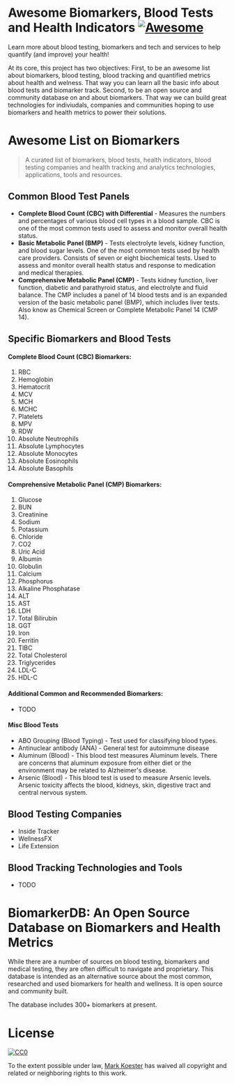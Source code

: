# Awesome Biomarkers, Blood Tests and Health Indicators [![Awesome](https://awesome.re/badge.svg)](https://awesome.re)

Learn more about blood testing, biomarkers and tech and services to help quantify (and improve) your health! 

At its core, this project has two objectives: First, to be an awesome list about biomarkers, blood testing, blood tracking and quantified metrics about health and welness. That way you can learn all the basic info about blood tests and biomarker track. Second, to be an open source and community database on and about biomarkers. That way we can build great technologies for indiviudals, companies and communities hoping to use biomarkers and health metrics to power their solutions.  

# Awesome List on Biomarkers

> A curated list of biomarkers, blood tests, health indicators, blood testing companies and health tracking and analytics technologies, applications, tools and resources. 

## Common Blood Test Panels 

* **Complete Blood Count (CBC) with Differential** - Measures the numbers and percentages of various blood cell types in a blood sample. CBC is one of the most common tests used to assess and monitor overall health status.
* **Basic Metabolic Panel (BMP)** - Tests electrolyte levels, kidney function, and blood sugar levels. One of the most common tests used by health care providers. Consists of seven or eight biochemical tests. Used to assess and monitor overall health status and response to medication and medical therapies. 
* **Comprehensive Metabolic Panel (CMP)** - Tests kidney function, liver function, diabetic and parathyroid status, and electrolyte and fluid balance. The CMP includes a panel of 14 blood tests and is an expanded version of the basic metabolic panel (BMP), which includes liver tests. Also know as Chemical Screen or Complete Metabolic Panel 14 (CMP 14). 

## Specific Biomarkers and Blood Tests

#### Complete Blood Count (CBC) Biomarkers:

1. RBC
2. Hemoglobin
3. Hematocrit
4. MCV
5. MCH
6. MCHC
7. Platelets
8. MPV
9. RDW
10. Absolute Neutrophils
11. Absolute Lymphocytes
12. Absolute Monocytes
13. Absolute Eosinophils
14. Absolute Basophils

#### Comprehensive Metabolic Panel (CMP) Biomarkers: 

1. Glucose
2. BUN
3. Creatinine
4. Sodium
5. Potassium
6. Chloride
7. CO2
8. Uric Acid
9. Albumin
10. Globulin
11. Calcium
12. Phosphorus
13. Alkaline Phosphatase
14. ALT
15. AST
16. LDH
17. Total Bilirubin
18. GGT
19. Iron
20. Ferritin
21. TIBC
22. Total Cholesterol
23. Triglycerides
24. LDL-C
25. HDL-C

#### Additional Common and Recommended Biomarkers:

* TODO

#### Misc Blood Tests

* ABO Grouping (Blood Typing) - Test used for classifying blood types.
* Antinuclear antibody (ANA) - General test for autoimmune disease
* Aluminum (Blood) - This blood test measures Aluminum levels. There are concerns that aluminum exposure from either diet or the environment may be related to Alzheimer's disease.
* Arsenic (Blood) - This blood test is used to measure Arsenic levels. Arsenic toxicity affects the blood, kidneys, skin, digestive tract and central nervous system. 
## Blood Testing Companies

* Inside Tracker
* WellnessFX
* Life Extension

## Blood Tracking Technologies and Tools

* TODO

# BiomarkerDB: An Open Source Database on Biomarkers and Health Metrics

While there are a number of sources on blood testing, biomarkers and medical testing, they are often difficult to navigate and proprietary. This database is intended as an alternative source about the most common, researched and used biomarkers for health and wellness. It is open source and community built. 

The database includes 300+ biomarkers at present. 

# License

[![CC0](http://mirrors.creativecommons.org/presskit/buttons/88x31/svg/cc-zero.svg)](https://creativecommons.org/publicdomain/zero/1.0/)

To the extent possible under law, [Mark Koester](http://www.markwk.com) has waived all copyright and related or neighboring rights to this work.
